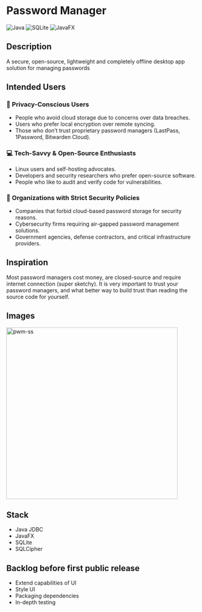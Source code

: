 # Password Manager

![Java](https://img.shields.io/badge/java-%23ED8B00.svg?style=for-the-badge&logo=openjdk&logoColor=white)
![SQLite](https://img.shields.io/badge/sqlite-%2307405e.svg?style=for-the-badge&logo=sqlite&logoColor=white)
![JavaFX](https://img.shields.io/badge/javafx-%23FF0000.svg?style=for-the-badge&logo=javafx&logoColor=white)

## Description
A secure, open-source, lightweight and completely offline desktop app solution for managing passwords

## Intended Users
### 🔐 Privacy-Conscious Users
* People who avoid cloud storage due to concerns over data breaches.
* Users who prefer local encryption over remote syncing.
* Those who don’t trust proprietary password managers (LastPass, 1Password, Bitwarden Cloud).

### 💻 Tech-Savvy & Open-Source Enthusiasts
* Linux users and self-hosting advocates.
* Developers and security researchers who prefer open-source software.
* People who like to audit and verify code for vulnerabilities.

### 🏢 Organizations with Strict Security Policies
* Companies that forbid cloud-based password storage for security reasons.
* Cybersecurity firms requiring air-gapped password management solutions.
* Government agencies, defense contractors, and critical infrastructure providers.

## Inspiration
Most password managers cost money, are closed-source and require internet connection (super sketchy). It is very important to trust your password managers, and what better way to build trust than reading the source code for yourself.

## Images
<img width="450" alt="pwm-ss" src="https://github.com/user-attachments/assets/1b98c56d-d75a-4f2b-9fb2-ec9c0a425d0b" />

## Stack 
* Java JDBC
* JavaFX
* SQLite
* SQLCipher

## Backlog before first public release
* Extend capabilities of UI
* Style UI
* Packaging dependencies
* In-depth testing
